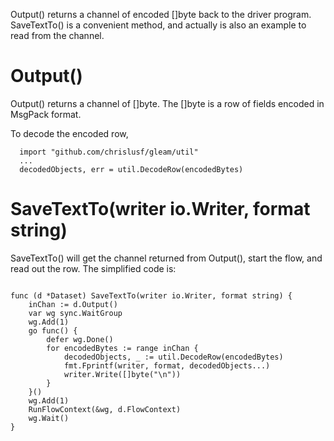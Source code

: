 Output() returns a channel of encoded []byte back to the driver program.
SaveTextTo() is a convenient method, and actually is also an example to read from the channel.

# Output()
Output() returns a channel of []byte. The []byte is a row of fields encoded in MsgPack format.

To decode the encoded row,
```
  import "github.com/chrislusf/gleam/util"
  ...
  decodedObjects, err = util.DecodeRow(encodedBytes)
```

# SaveTextTo(writer io.Writer, format string)

SaveTextTo() will get the channel returned from Output(), start the flow, and read out the row. The simplified code is:
```

func (d *Dataset) SaveTextTo(writer io.Writer, format string) {
	inChan := d.Output()
	var wg sync.WaitGroup
	wg.Add(1)
	go func() {
		defer wg.Done()
		for encodedBytes := range inChan {
			decodedObjects, _ := util.DecodeRow(encodedBytes)
			fmt.Fprintf(writer, format, decodedObjects...)
			writer.Write([]byte("\n"))
		}
	}()
	wg.Add(1)
	RunFlowContext(&wg, d.FlowContext)
	wg.Wait()
}
```